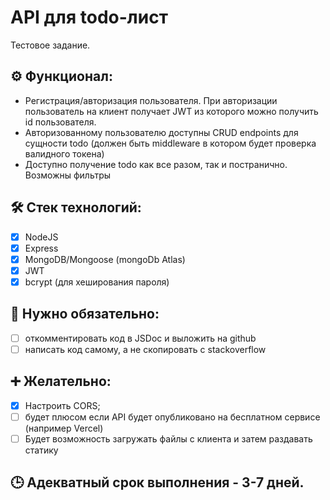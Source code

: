 # API для todo-лист
Тестовое задание.
## ⚙️ Функционал:
* Регистрация/авторизация пользователя. При авторизации пользователь на клиент получает JWT из которого можно получить id пользователя.
* Авторизованному пользователю доступны CRUD endpoints для сущности todo (должен быть middleware в котором будет проверка валидного токена)
* Доступно получение todo как все разом, так и постранично. Возможны фильтры

## 🛠 Стек технологий:
- [x] NodeJS
- [x] Express
- [x] MongoDB/Mongoose (mongoDb Atlas)
- [x] JWT
- [x] bcrypt (для хеширования пароля)

## 💯 Нужно обязательно:
- [ ] откомментировать код в JSDoc и выложить на github
- [ ] написать код самому, а не скопировать с stackoverflow

## ➕ Желательно:
- [x] Настроить CORS;
- [ ] будет плюсом если API будет опубликовано на бесплатном сервисе (например Vercel)
- [ ] Будет возможность загружать файлы с клиента и затем раздавать статику

## 🕒 Адекватный срок выполнения - 3-7 дней.
